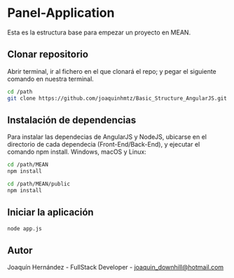 # Panel-Application
Esta es la estructura base para empezar un proyecto en MEAN.

## Clonar repositorio

Abrir terminal, ir al fichero en el que clonará el repo; y pegar el siguiente comando en nuestra terminal.

```sh
cd /path
git clone https://github.com/joaquinhmtz/Basic_Structure_AngularJS.git
```
## Instalación de dependencias

Para instalar las dependecias de AngularJS y NodeJS, ubicarse en el directorio de cada dependecia (Front-End/Back-End), y ejecutar el comando npm install.
Windows, macOS y Linux: 

 ```sh
 cd /path/MEAN
 npm install
 
 cd /path/MEAN/public
 npm install
 ```
 
## Iniciar la aplicación
 
 ```sh
 node app.js
 ```

## Autor
Joaquín Hernández - FullStack Developer - joaquin_downhill@hotmail.com